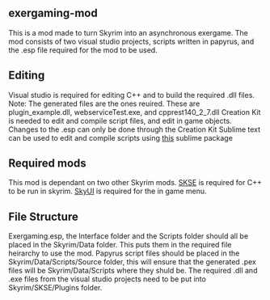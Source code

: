 ## exergaming-mod
This is a mod made to turn Skyrim into an asynchronous exergame. The mod consists of two visual studio projects, scripts written in papyrus, and the .esp file required for the mod to be used.

## Editing
Visual studio is required for editing C++ and to build the required .dll files.
Note: The generated files are the ones reuired. These are plugin_example.dll, webserviceTest.exe, and cpprest140_2_7.dll
Creation Kit is needed to edit and compile script files, and edit in game objects. Changes to the .esp can only be done through the Creation Kit
Sublime text can be used to edit and compile scripts using [this](https://github.com/Kapiainen/SublimePapyrus) sublime package

## Required mods
This mod is dependant on two other Skyrim mods.
[SKSE](http://skse.silverlock.org/) is required for C++ to be run in skyrim.
[SkyUI](http://www.nexusmods.com/skyrim/mods/3863/) is required for the in game menu.

## File Structure
Exergaming.esp, the Interface folder and the Scripts folder should all be placed in the Skyrim/Data folder. This puts them in the required file heirarchy to use the mod.
Papyrus script files should be placed in the Skyrim/Data/Scripts/Source folder, this will ensure that the generated .pex files will be Skyrim/Data/Scripts where they shuld be.
The required .dll and .exe files from the visual studio projects need to be put into Skyrim/SKSE/Plugins folder.
